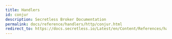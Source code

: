 ```yaml
---
title: Handlers
id: conjur
description: Secretless Broker Documentation
permalink: docs/reference/handlers/http/conjur.html
redirect_to: https://docs.secretless.io/Latest/en/Content/References/handlers/http/conjur.htm
---
```

